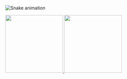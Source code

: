![Snake animation](https://github.com/NathanYanDev/NathanYanDev/blob/output/github-contribution-grid-snake.svg)

<div>
  <a href="https://github.com/NathanYanDev">
  <img loading="lazy" height="180em" src="https://github-readme-stats.vercel.app/api/top-langs/?username=NathanYanDevi&layout=compact&langs_count=7&theme=dracula"/>
  <img loading="lazy" height="180em" src="https://github-readme-stats.vercel.app/api?username=NathanYanDevi&show_icons=true&theme=dracula&include_all_commits=true&count_private=true"/>
</div>
